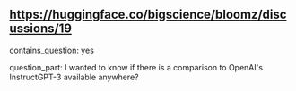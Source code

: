 ## https://huggingface.co/bigscience/bloomz/discussions/19

contains_question: yes

question_part: I wanted to know if there is a comparison to OpenAI's InstructGPT-3 available anywhere?